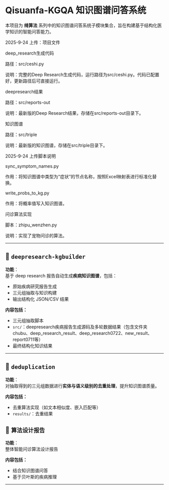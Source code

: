 # Qisuanfa-KGQA 知识图谱问答系统

本项目为 **绮算法** 系列中的知识图谱问答系统子模块集合，旨在构建基于结构化医学知识的智能问答能力。

2025-9-24 上传：项目文件

deep_research生成代码

路径：src/ceshi.py

说明：完整的Deep Research生成代码，运行路径为src/ceshi.py。代码已配置好，更新路径后可直接运行。

deepresearch结果

路径：src/reports-out

说明：最新版的Deep Research结果，存储在src/reports-out目录下。

知识图谱

路径：src/triple

说明：最新版的知识图谱，存储在src/triple目录下。

2025-9-24 上传脚本说明

sync_symptom_names.py

作用：将知识图谱中类型为“症状”的节点名称，按照Excel映射表进行标准化替换。

write_probs_to_kg.py

作用：将概率值写入知识图谱。

问诊算法实现

脚本：zhipu_wenzhen.py

说明：实现了宠物问诊的算法。

---

## 📁 `deepresearch-kgbuilder`

**功能**：  
基于 deep research 报告自动生成**疾病知识图谱**，包括：

- 原始疾病研究报告生成
- 三元组抽取与知识构建
- 输出结构化 JSON/CSV 结果

**内容包括：**

- 三元组抽取脚本
- `src/`：deepresearch疾病报告生成源码及多轮数据结果（包含文件夹chubu、deep_research_result、deep_research0722、new_result、report0711等）
- 最终结构化知识结果

---

## 📁 `deduplication`

**功能**：  
对抽取得到的三元组数据进行**实体与语义级别的去重处理**，提升知识图谱质量。

**内容包括：**

- 去重算法实现（如文本相似度、嵌入匹配等）
- `results/`：去重结果

## 📁 `算法设计报告`

**功能**：  
整体智能问诊算法设计报告

**内容包括：**

- 结合知识图谱问答
- 基于贝叶斯的疾病推理






---

